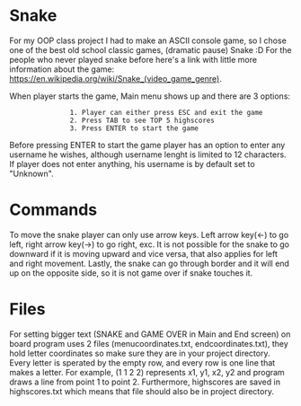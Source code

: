 # Snake

For my OOP class project I had to make an ASCII console game, so I chose one of the best old school classic games, (dramatic pause) Snake :D For the people who never played snake before here's a link with little more information about the game: https://en.wikipedia.org/wiki/Snake_(video_game_genre).

When player starts the game, Main menu shows up and there are 3 options:
                   
                   1. Player can either press ESC and exit the game
                   2. Press TAB to see TOP 5 highscores
                   3. Press ENTER to start the game

Before pressing ENTER to start the game player has an option to enter any username he wishes, although username lenght is limited to 12 characters. If player does not enter anything, his username is by default set to "Unknown". 

# Commands

To move the snake player can only use arrow keys. Left arrow key(<-) to go left, right arrow key(->) to go right, exc. It is not possible for the snake to go downward if it is moving upward and vice versa, that also applies for left and right movement. Lastly, the snake can go through border and it will end up on the opposite side, so it is not game over if snake touches it.

# Files

For setting bigger text (SNAKE and GAME OVER in Main and End screen) on board program uses 2 files (menucoordinates.txt, endcoordinates.txt), they hold letter coordinates so make sure they are in your project directory. Every letter is sperated by the empty row, and every row is one line that makes a letter. For example, (1 1 2 2) represents x1, y1, x2, y2 and program draws a line from point 1 to point 2. Furthermore, highscores are saved in highscores.txt which means that file should also be in project directory.

